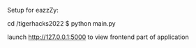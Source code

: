 Setup for eazzZy: 

cd /tigerhacks2022
$ python main.py 

launch http://127.0.0.1:5000 to view frontend part of application

